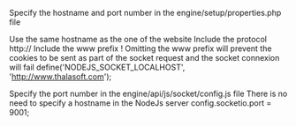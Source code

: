 Specify the hostname and port number in the engine/setup/properties.php file

Use the same hostname as the one of the website
Include the protocol http://
Include the www prefix !
Omitting the www prefix will prevent the cookies to be sent as part of the socket request and the socket connexion will fail
define('NODEJS_SOCKET_LOCALHOST', 'http://www.thalasoft.com');

Specify the port number in the engine/api/js/socket/config.js file
There is no need to specify a hostname in the NodeJs server
config.socketio.port = 9001;

